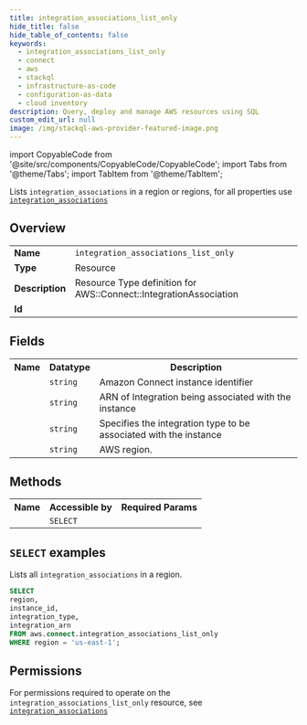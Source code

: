 ```yaml
---
title: integration_associations_list_only
hide_title: false
hide_table_of_contents: false
keywords:
  - integration_associations_list_only
  - connect
  - aws
  - stackql
  - infrastructure-as-code
  - configuration-as-data
  - cloud inventory
description: Query, deploy and manage AWS resources using SQL
custom_edit_url: null
image: /img/stackql-aws-provider-featured-image.png
---
```


import CopyableCode from '@site/src/components/CopyableCode/CopyableCode';
import Tabs from '@theme/Tabs';
import TabItem from '@theme/TabItem';

Lists <code>integration_associations</code> in a region or regions, for all properties use <a href="/services/serviceName/integration_associations/"><code>integration_associations</code></a>

## Overview
<table>
<tbody>
<tr><td><b>Name</b></td><td><code>integration_associations_list_only</code></td></tr>
<tr><td><b>Type</b></td><td>Resource</td></tr>
<tr><td><b>Description</b></td><td>Resource Type definition for AWS::Connect::IntegrationAssociation</td></tr>
<tr><td><b>Id</b></td><td><CopyableCode code="aws.connect.integration_associations_list_only" /></td></tr>
</tbody>
</table>

## Fields
<table>
<tbody>
<tr><th>Name</th><th>Datatype</th><th>Description</th></tr><tr><td><CopyableCode code="instance_id" /></td><td><code>string</code></td><td>Amazon Connect instance identifier</td></tr>
<tr><td><CopyableCode code="integration_arn" /></td><td><code>string</code></td><td>ARN of Integration being associated with the instance</td></tr>
<tr><td><CopyableCode code="integration_type" /></td><td><code>string</code></td><td>Specifies the integration type to be associated with the instance</td></tr>
<tr><td><CopyableCode code="region" /></td><td><code>string</code></td><td>AWS region.</td></tr>
</tbody>
</table>

## Methods

<table>
<tbody>
  <tr>
    <th>Name</th>
    <th>Accessible by</th>
    <th>Required Params</th>
  </tr>
  <tr>
    <td><CopyableCode code="list_resources" /></td>
    <td><code>SELECT</code></td>
    <td><CopyableCode code="region" /></td>
  </tr>
</tbody>
</table>

## `SELECT` examples
Lists all <code>integration_associations</code> in a region.
```sql
SELECT
region,
instance_id,
integration_type,
integration_arn
FROM aws.connect.integration_associations_list_only
WHERE region = 'us-east-1';
```


## Permissions

For permissions required to operate on the <code>integration_associations_list_only</code> resource, see <a href="/services/connect/integration_associations/#permissions"><code>integration_associations</code></a>

